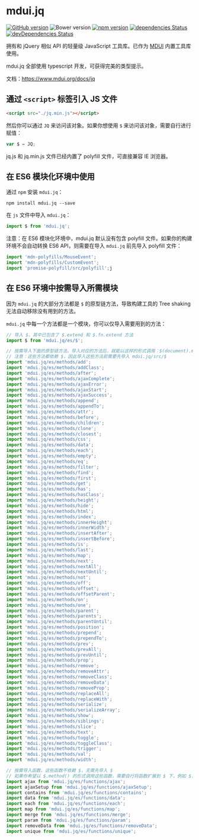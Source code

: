 # mdui.jq

[![GitHub version](https://badge.fury.io/gh/zdhxiong%2Fmdui.JQ.svg)](https://badge.fury.io/gh/zdhxiong%2Fmdui.JQ)
![Bower version](https://img.shields.io/bower/v/mdui.JQ.svg)
[![npm version](https://img.shields.io/npm/v/mdui.jq.svg)](https://www.npmjs.com/package/mdui.jq)
[![dependencies Status](https://david-dm.org/zdhxiong/mdui.JQ/status.svg)](https://david-dm.org/zdhxiong/mdui.JQ)
[![devDependencies Status](https://david-dm.org/zdhxiong/mdui.JQ/dev-status.svg)](https://david-dm.org/zdhxiong/mdui.JQ?type=dev)

拥有和 jQuery 相似 API 的轻量级 JavaScript 工具库。已作为 [MDUI](https://github.com/zdhxiong/mdui) 内置工具库使用。

mdui.jq 全部使用 typescript 开发，可获得完美的类型提示。

文档：https://www.mdui.org/docs/jq

## 通过 `<script>` 标签引入 JS 文件

```html
<script src="./jq.min.js"></script>
```

然后你可以通过 `JQ` 来访问该对象。如果你想使用 `$` 来访问该对象，需要自行进行赋值：

```js
var $ = JQ;
```

jq.js 和 jq.min.js 文件已经内置了 polyfill 文件，可直接兼容 IE 浏览器。

## 在 ES6 模块化环境中使用

通过 `npm` 安装 `mdui.jq`：

```
npm install mdui.jq --save
```

在 `js` 文件中导入 `mdui.jq`：

```js
import $ from 'mdui.jq';
```

注意：在 ES6 模块化环境中，mdui.jq 默认没有包含 polyfill 文件。如果你的构建环境不会自动转换 ES6 API，则需要在导入 `mdui.jq` 前先导入 polyfill 文件：

```js
import 'mdn-polyfills/MouseEvent';
import 'mdn-polyfills/CustomEvent';
import 'promise-polyfill/src/polyfill';j
```

## 在 ES6 环境中按需导入所需模块

因为 `mdui.jq` 的大部分方法都是 `$` 的原型链方法，导致构建工具的 Tree shaking 无法自动移除没有用到的方法。

`mdui.jq` 中每一个方法都是一个模块，你可以仅导入需要用到的方法：

```js
// 导入 $，其中已包含了 $.extend 和 $.fn.extend 方法
import $ from 'mdui.jq/es/$';

// 按需导入下面的原型链方法。导入对应的方法后，就能以这样的形式调用：$(document).method()
// 注意：这些方法都依赖 $，因此导入这些方法前需要先导入 mdui.jq/src/$
import 'mdui.jq/es/methods/add';
import 'mdui.jq/es/methods/addClass';
import 'mdui.jq/es/methods/after';
import 'mdui.jq/es/methods/ajaxComplete';
import 'mdui.jq/es/methods/ajaxError';
import 'mdui.jq/es/methods/ajaxStart';
import 'mdui.jq/es/methods/ajaxSuccess';
import 'mdui.jq/es/methods/append';
import 'mdui.jq/es/methods/appendTo';
import 'mdui.jq/es/methods/attr';
import 'mdui.jq/es/methods/before';
import 'mdui.jq/es/methods/children';
import 'mdui.jq/es/methods/clone';
import 'mdui.jq/es/methods/closest';
import 'mdui.jq/es/methods/css';
import 'mdui.jq/es/methods/data';
import 'mdui.jq/es/methods/each';
import 'mdui.jq/es/methods/empty';
import 'mdui.jq/es/methods/eq';
import 'mdui.jq/es/methods/filter';
import 'mdui.jq/es/methods/find';
import 'mdui.jq/es/methods/first';
import 'mdui.jq/es/methods/get';
import 'mdui.jq/es/methods/has';
import 'mdui.jq/es/methods/hasClass';
import 'mdui.jq/es/methods/height';
import 'mdui.jq/es/methods/hide';
import 'mdui.jq/es/methods/html';
import 'mdui.jq/es/methods/index';
import 'mdui.jq/es/methods/innerHeight';
import 'mdui.jq/es/methods/innerWidth';
import 'mdui.jq/es/methods/insertAfter';
import 'mdui.jq/es/methods/insertBefore';
import 'mdui.jq/es/methods/is';
import 'mdui.jq/es/methods/last';
import 'mdui.jq/es/methods/map';
import 'mdui.jq/es/methods/next';
import 'mdui.jq/es/methods/nextAll';
import 'mdui.jq/es/methods/nextUntil';
import 'mdui.jq/es/methods/not';
import 'mdui.jq/es/methods/off';
import 'mdui.jq/es/methods/offset';
import 'mdui.jq/es/methods/offsetParent';
import 'mdui.jq/es/methods/on';
import 'mdui.jq/es/methods/one';
import 'mdui.jq/es/methods/parent';
import 'mdui.jq/es/methods/parents';
import 'mdui.jq/es/methods/parentUntil';
import 'mdui.jq/es/methods/position';
import 'mdui.jq/es/methods/prepend';
import 'mdui.jq/es/methods/prependTo';
import 'mdui.jq/es/methods/prev';
import 'mdui.jq/es/methods/prevAll';
import 'mdui.jq/es/methods/prevUntil';
import 'mdui.jq/es/methods/prop';
import 'mdui.jq/es/methods/remove';
import 'mdui.jq/es/methods/removeAttr';
import 'mdui.jq/es/methods/removeClass';
import 'mdui.jq/es/methods/removeData';
import 'mdui.jq/es/methods/removeProp';
import 'mdui.jq/es/methods/replaceAll';
import 'mdui.jq/es/methods/replaceWith';
import 'mdui.jq/es/methods/serialize';
import 'mdui.jq/es/methods/serializeArray';
import 'mdui.jq/es/methods/show';
import 'mdui.jq/es/methods/siblings';
import 'mdui.jq/es/methods/slice';
import 'mdui.jq/es/methods/text';
import 'mdui.jq/es/methods/toggle';
import 'mdui.jq/es/methods/toggleClass';
import 'mdui.jq/es/methods/trigger';
import 'mdui.jq/es/methods/val';
import 'mdui.jq/es/methods/width';

// 按需导入函数，这些函数不依赖 $，无需先导入 $
// 如果你希望以 $.method() 的形式调用这些函数，需要自行将函数扩展到 $ 下，例如 $.extend({ ajax: ajax })
import ajax from 'mdui.jq/es/functions/ajax';
import ajaxSetup from 'mdui.jq/es/functions/ajaxSetup';
import contains from 'mdui.jq/es/functions/contains';
import data from 'mdui.jq/es/functions/data';
import each from 'mdui.jq/es/functions/each';
import map from 'mdui.jq/es/functions/map';
import merge from 'mdui.jq/es/functions/merge';
import param from 'mdui.jq/es/functions/param';
import removeData from 'mdui.jq/es/functions/removeData';
import unique from 'mdui.jq/es/functions/unique';
```
